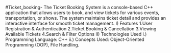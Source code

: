 #Ticket_booking-
The Ticket Booking System is a console-based C++ application that allows users to book, and view tickets for various events, transportation, or shows. The system maintains ticket detail and provides an 
interactive interface for smooth ticket management.
I) Features
1.User Registration & Authentication
2.Ticket Booking & Cancellation
3.Viewing Available Tickets
4.Search & Filter Options
II) Technologies Used
i.) Programming Language: C++
ii.) Concepts Used: Object-Oriented Programming (OOP), File Handling.
